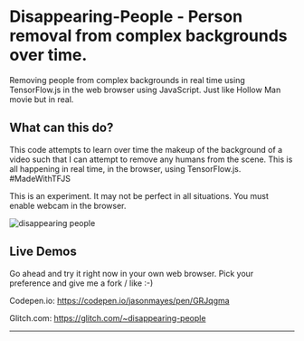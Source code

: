 # Disappearing-People - Person removal from complex backgrounds over time.
Removing people from complex backgrounds in real time using TensorFlow.js in the web browser using JavaScript.
Just like Hollow Man movie but in real.

## What can this do?

This code attempts to learn over time the makeup of the background of a video such that I can attempt to remove any humans from the scene. This is all happening in real time, in the browser, using TensorFlow.js. #MadeWithTFJS 

This is an experiment. It may not be perfect in all situations.
You must enable webcam in the browser.

![disappearing people](https://user-images.githubusercontent.com/4972997/74691149-882fce00-5196-11ea-80bc-f1b9cb3ff275.gif)


## Live Demos

Go ahead and try it right now in your own web browser. Pick your preference and give me a fork / like :-)

Codepen.io: https://codepen.io/jasonmayes/pen/GRJqgma

Glitch.com: https://glitch.com/~disappearing-people





---
